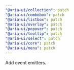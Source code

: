 ```yaml
---
"@aria-ui/collection": patch
"@aria-ui/combobox": patch
"@aria-ui/listbox": patch
"@aria-ui/overlay": patch
"@aria-ui/popover": patch
"@aria-ui/tooltip": patch
"@aria-ui/select": patch
"@aria-ui/core": patch
"@aria-ui/menu": patch
---
```


Add event emitters.
